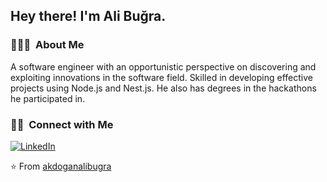 <h2> Hey there! I'm Ali Buğra.</h2>

<h3> 👨🏻‍💻 &nbsp;About Me </h3>

A software engineer with an opportunistic perspective on discovering and exploiting innovations in the software field. Skilled in developing effective projects using Node.js and Nest.js. He also has degrees in the hackathons he participated in.

<h3> 🤝🏻 &nbsp;Connect with Me </h3>

<p align="left">
<a href="https://www.linkedin.com/in/akdoganalibugra/"><img alt="LinkedIn" src="https://img.shields.io/badge/linkedin-%230077B5.svg?style=for-the-badge&logo=linkedin&logoColor=white"></a>


⭐️ From [akdoganalibugra](https://github.com/akdoganalibugra)
